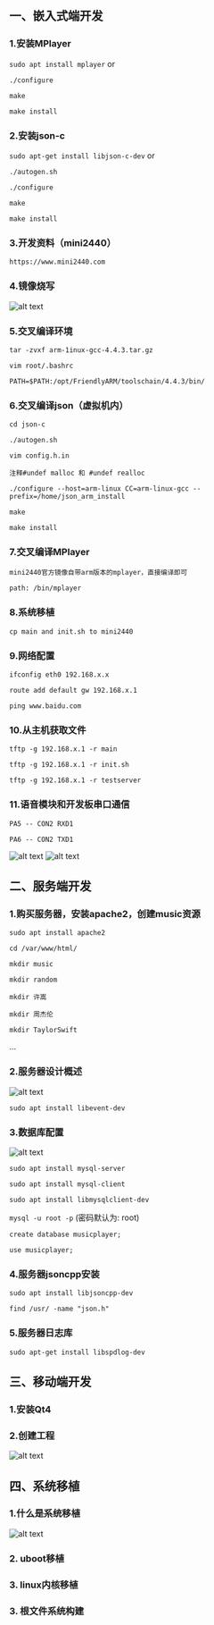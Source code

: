 ## 一、嵌入式端开发
### 1.安装MPlayer
```sudo apt install mplayer```
or

```./configure```

```make```

```make install```


### 2.安装json-c
```sudo apt-get install libjson-c-dev``` 
or

```./autogen.sh```

```./configure```

```make```

```make install```


### 3.开发资料（mini2440）
```https://www.mini2440.com```


### 4.镜像烧写
![alt text](alias/image.png)


### 5.交叉编译环境
```tar -zvxf arm-1inux-gcc-4.4.3.tar.gz```

```vim root/.bashrc```

```PATH=$PATH:/opt/FriendlyARM/toolschain/4.4.3/bin/```

### 6.交叉编译json（虚拟机内）
```cd json-c```

```./autogen.sh```

```vim config.h.in```

```注释#undef malloc 和 #undef realloc```

```./configure --host=arm-linux CC=arm-linux-gcc --prefix=/home/json_arm_install```

```make```

```make install```


### 7.交叉编译MPlayer
```mini2440官方镜像自带arm版本的mplayer，直接编译即可```

```path: /bin/mplayer```


### 8.系统移植
```cp main and init.sh to mini2440```


### 9.网络配置
```ifconfig eth0 192.168.x.x```

```route add default gw 192.168.x.1```

```ping www.baidu.com```


### 10.从主机获取文件
```tftp -g 192.168.x.1 -r main```

```tftp -g 192.168.x.1 -r init.sh```

```tftp -g 192.168.x.1 -r testserver```


### 11.语音模块和开发板串口通信
```PA5 -- CON2 RXD1```

```PA6 -- CON2 TXD1```

![alt text](alias/image1.png)
![alt text](alias/image2.png)


## 二、服务端开发
### 1.购买服务器，安装apache2，创建music资源
```sudo apt install apache2```

```cd /var/www/html/```

```mkdir music```

```mkdir random```

```mkdir 许嵩```

```mkdir 周杰伦```

```mkdir TaylorSwift```

...

### 2.服务器设计概述
![alt text](alias/image3.png)

```sudo apt install libevent-dev```

### 3.数据库配置
![alt text](alias/image4.png)

```sudo apt install mysql-server```

```sudo apt install mysql-client```

```sudo apt install libmysqlclient-dev```

```mysql -u root -p``` (密码默认为: root)

```create database musicplayer;```

```use musicplayer;```

### 4.服务器jsoncpp安装
```sudo apt install libjsoncpp-dev```

```find /usr/ -name "json.h"```

### 5.服务器日志库
```sudo apt-get install libspdlog-dev```

## 三、移动端开发

### 1.安装Qt4

### 2.创建工程
![alt text](alias/image5.png)

## 四、系统移植

### 1.什么是系统移植
![alt text](alias/image6.png)

### 2. uboot移植

### 3. linux内核移植

### 3. 根文件系统构建
